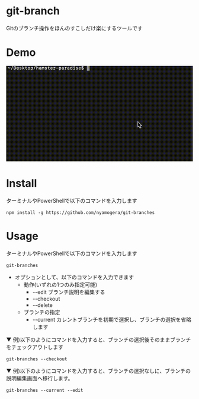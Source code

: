 # git-branch

Gitのブランチ操作をほんのすこしだけ楽にするツールです

# Demo
![](./images/hamster-paradise.gif)

# Install
ターミナルやPowerShellで以下のコマンドを入力します
```
npm install -g https://github.com/nyamogera/git-branches
```

# Usage
ターミナルやPowerShellで以下のコマンドを入力します
```
git-branches
```

* オプションとして、以下のコマンドを入力できます
  - 動作(いずれの1つのみ指定可能)
    - --edit     ブランチ説明を編集する
    - --checkout 
    - --delete
  - ブランチの指定
    - --current カレントブランチを初期で選択し、ブランチの選択を省略します

▼ 例)以下のようにコマンドを入力すると、ブランチの選択後そのままブランチをチェックアウトします
```
git-branches --checkout
```

▼ 例)以下のようにコマンドを入力すると、ブランチの選択なしに、ブランチの説明編集画面へ移行します。
```
git-branches --current --edit
```
